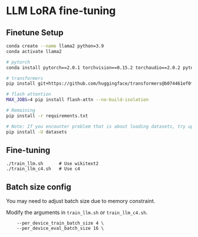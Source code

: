 # LLM LoRA fine-tuning

## Finetune Setup

```bash
conda create --name llama2 python=3.9
conda activate llama2

# pytorch
conda install pytorch==2.0.1 torchvision==0.15.2 torchaudio==2.0.2 pytorch-cuda=11.7 -c pytorch -c nvidia

# transformers
pip install git+https://github.com/huggingface/transformers@b074461ef0f54ce37c5239d30ee960ece28d11ec

# flash attention
MAX_JOBS=4 pip install flash-attn --no-build-isolation

# Remaining
pip install -r requirements.txt

# Note: If you encounter problem that is about loading datasets, try upgrade datasets package first.
pip install -U datasets
```

## Fine-tuning

```
./train_llm.sh      # Use wikitext2
./train_llm_c4.sh   # Use c4
```

## Batch size config

You may need to adjust batch size due to memory constraint.

Modify the arguments in `train_llm.sh` or `train_llm_c4.sh`.

```
    --per_device_train_batch_size 4 \
    --per_device_eval_batch_size 16 \
```